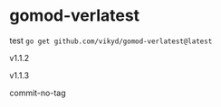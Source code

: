 # gomod-verlatest
test `go get github.com/vikyd/gomod-verlatest@latest`

v1.1.2

v1.1.3

commit-no-tag
